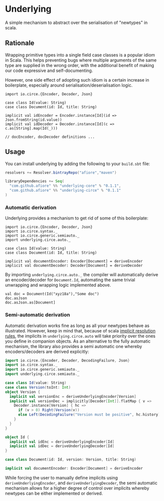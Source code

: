 # Underlying

A simple mechanism to abstract over the serialisation of "newtypes" in scala.

## Rationale

Wrapping primitive types into a single field case classes is a popular idiom 
in Scala. This helps preventing bugs where multiple arguments
of the same type are supplied in the wrong order, with the additional benefit of
making our code expressive and self-documenting.

However, one side effect of adopting such idiom is a certain increase in boilerplate,
especially around serialisation/deserialisation logic.

```tut:silent
import io.circe.{Encoder, Decoder, Json}

case class Id(value: String)
case class Document(id: Id, title: String)

implicit val idEncoder = Encoder.instance[Id](id => Json.fromString(id.value))
implicit val idDecoder = Decoder.instance[Id](c => c.as[String].map(Id(_)))

// docEncoder, docDecoder definitions ...
```

## Usage

You can install underlying by adding the following to your `build.sbt` file:

```scala
resolvers += Resolver.bintrayRepo("afiore","maven")

libraryDependencies += Seq(
  "com.github.afiore" %% "underlying-core" % "0.1.1",
  "com.github.afiore" %% "underlying-circe" % "0.1.1"
)
```

### Automatic derivation

Underlying provides a mechanism to get rid of some of this boilerplate:

```tut:silent
import io.circe.{Encoder, Decoder, Json}
import io.circe.syntax._
import io.circe.generic.semiauto._
import underlying.circe.auto._

case class Id(value: String)
case class Document(id: Id, title: String)

implicit val documentEncoder: Encoder[Document] = deriveEncoder
implicit val documentDecoder: Decoder[Document] = deriveDecoder
```

By importing `underlying.circe.auto._` the compiler will automatically derive an
encoder/decoder for `Document.Id`, automating the same trivial unwrapping and wrapping
logic implemented above.

```tut
val doc = Document(Id("xyz18a"),"Some doc")
doc.asJson 
doc.asJson.as[Document]
```

### Semi-automatic derivation

Automatic derivation works fine as long as all your newtypes behave as illustrated. 
However, keep in mind that, because of scala [implicit resolution rules](https://docs.scala-lang.org/tutorials/FAQ/finding-implicits.html),
the implicits in `underlying.circe.auto` will take priority over the ones you define in companion objects.
As an alternative to the fully automatic mechanism, the library also provides a semi automatic one
whereby encoders/decoders are derived explicitly:

```scala
import io.circe.{Encoder, Decoder, DecodingFailure, Json}
import io.circe.syntax._
import io.circe.generic.semiauto._
import underlying.circe.semiauto._

case class Id(value: String)
case class Version(toInt: Int)
object Version {
  implicit val versionEnc = deriveUnderlyingEncoder[Version]
  implicit val versionDec = implicitly[Decoder[Int]].flatMap { v =>
    Decoder.instance[Version] { hc =>
      if (v > 0) Right(Version(v))
      else Left(DecodingFailure("Version must be positive", hc.history))
    }
  }
}

object Id {
  implicit val idEnc = deriveUnderlyingEncoder[Id]
  implicit val idDec = deriveUnderlyingDecoder[Id]
}

case class Document(id: Id, version: Version, title: String)

implicit val documentEncoder: Encoder[Document] = deriveEncoder
```

While forcing the user to manually define implicits using `deriveUnderlyingEncoder`,
and `deriveUnderlyingDecoder`, the semi automatic mechanism allows for a higher
degree of control over implicits whereby newtypes can be either implemented or derived.